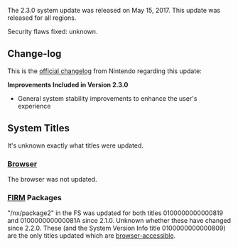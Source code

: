 The 2.3.0 system update was released on May 15, 2017. This update was
released for all regions.

Security flaws fixed: unknown.

## Change-log

This is the [official
changelog](http://en-americas-support.nintendo.com/app/answers/detail/a_id/22525/p/897)
from Nintendo regarding this update:

**Improvements Included in Version 2.3.0**

  - General system stability improvements to enhance the user's
    experience

## System Titles

It's unknown exactly what titles were updated.

### [Browser](Internet%20Browser.md "wikilink")

The browser was not updated.

### [FIRM](Title%20list.md "wikilink") Packages

"/nx/package2" in the FS was updated for both titles 0100000000000819
and 010000000000081A since 2.1.0. Unknown whether these have changed
since 2.2.0. These (and the System Version Info title 0100000000000809)
are the only titles updated which are
[browser-accessible](Internet%20Browser.md "wikilink").
